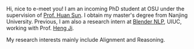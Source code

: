 Hi, nice to e-meet you! I am an incoming PhD student at OSU under the supervision of [Prof. Huan Sun](https://u.osu.edu/ihudas/people/). I obtain my master's degree from Nanjing University. Previous, I am also a research intern at [Blender NLP](https://blender.cs.illinois.edu/), UIUC, working with Prof. [Heng Ji](https://scholar.google.com/citations?user=z7GCqT4AAAAJ&hl=en).

My research interests mainly include Alignment and Reasoning.

